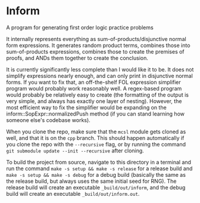 # Inform

A program for generating first order logic practice problems

It internally represents everything as sum-of-products/disjunctive normal form expressions. It generates random product terms, combines those into sum-of-products expressions, combines those to create the premises of proofs, and ANDs them together to create the conclusion.

It is currently significantly less complete than I would like it to be. It does not simplify expressions nearly enough, and can only print in disjunctive normal forms. If you want to fix that, an off-the-shelf FOL expression simplifier program would probably work reasonably well. A regex-based program would probably be relatively easy to create (the formatting of the output is very simple, and always has exactly one layer of nesting). However, the most efficient way to fix the simplifier would be expanding on the inform::SopExpr::normalizedPush method (if you can stand learning how someone else's codebase works).

When you clone the repo, make sure that the `mcsl` module gets cloned as well, and that it is on the `cpp` branch. This should happen automatically if you clone the repo with the `--recursive` flag, or by running the command `git submodule update --init --recursive` after cloning.

To build the project from source, navigate to this directory in a terminal and run the command `make -s setup && make -s release` for a release build and `make -s setup && make -s debug` for a debug build (basically the same as the release build, but always uses the same initial seed for RNG). The release build will create an executable `_build/out/inform`, and the debug build will create an executable `_build/out/inform.out`.
